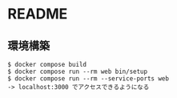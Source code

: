 # README

## 環境構築
```
$ docker compose build
$ docker compose run --rm web bin/setup
$ docker compose run --rm --service-ports web
-> localhost:3000 でアクセスできるようになる
```
